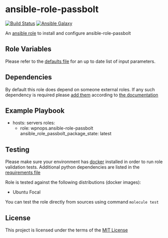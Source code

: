 # ansible-role-passbolt

[![Build Status](https://github.com/wpnops/ansible-role-passbolt/workflows/CI/badge.svg)](https://github.com/wpnops/ansible-role-passbolt/actions)
[![Ansible Galaxy](http://img.shields.io/badge/ansible--galaxy-wpnops.ansible-role-passbolt.vim-blue.svg)](https://galaxy.ansible.com/wpnops/ansible-role-passbolt/)

An [ansible role](https://galaxy.ansible.com/wpnops/passbolt) to install and configure ansible-role-passbolt

## Role Variables

Please refer to the [defaults file](/defaults/main.yml) for an up to date list of input parameters.

## Dependencies

By default this role does depend on someone external roles. If any such dependency is required please [add them](/meta/main.yml) according to [the documentation](http://docs.ansible.com/ansible/playbooks_roles.html#role-dependencies)

## Example Playbook

- hosts: servers
  roles:
     - role: wpnops.ansible-role-passbolt
       ansible_role_passbolt_package_state: latest

## Testing

Please make sure your environment has [docker](https://www.docker.com) installed in order to run role validation tests. Additional python dependencies are listed in the [requirements file](https://github.com/nephelaiio/ansible-role-requirements/blob/master/requirements.txt)

Role is tested against the following distributions (docker images):

  * Ubuntu Focal

You can test the role directly from sources using command ` molecule test `

## License

This project is licensed under the terms of the [MIT License](/LICENSE)
